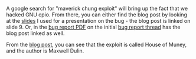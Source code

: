 A google search for "maverick chung exploit" will bring up the fact that we hacked GNU cpio. From there, you can either find the blog post by looking at the [slides](https://people.duke.edu/~tkb13/courses/ece560-2021fa/slides/cpio-slides.pdf) I used for a presentation on the bug - the blog post is linked on slide 9. Or, in the [bug report PDF](https://lists.gnu.org/archive/html/bug-cpio/2021-08/pdfxOgaWPRm0N.pdf) on the initial [bug report thread](https://lists.gnu.org/archive/html/bug-cpio/2021-08/msg00000.html) has the blog post linked as well.

From the [blog post](https://maxwelldulin.com/BlogPost/House-of-Muney-Heap-Exploitation), you can see that the exploit is called House of Muney, and the author is Maxwell Dulin.